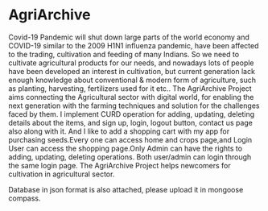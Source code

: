 # AgriArchive
Covid-19 Pandemic will shut down large parts of the world economy and COVID-19 similar to the 2009 H1N1 influenza pandemic, have been affected to the trading, cultivation and feeding of many Indians. So we need to cultivate agricultural products for our needs, and nowadays lots of people have been developed an interest in cultivation, but current generation lack enough knowledge about conventional & modern form of agriculture, such as planting, harvesting, fertilizers used for it etc..
The AgriArchive Project aims connecting the Agricultural sector with digital world, for enabling the next generation with the farming techniques and solution for the challenges faced by them.  I implement CURD operation for adding, updating, deleting details about the items, and sign up, login, logout button, contact us page also along with it. And I like to add a shopping cart with my app for purchasing seeds.Every one can access home and crops page,and Login User can access the shopping page.Only Admin can have the rights to adding, updating, deleting operations. Both user/admin can login through the same login page.
The AgriArchive Project helps newcomers for cultivation in agricultural sector.



Database in json format is also attached, please upload it in mongoose compass.
